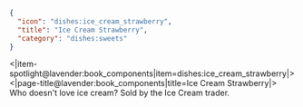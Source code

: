 ```json
{
  "icon": "dishes:ice_cream_strawberry",
  "title": "Ice Cream Strawberry",
  "category": "dishes:sweets"
}
```

<|item-spotlight@lavender:book_components|item=dishes:ice_cream_strawberry|>
<|page-title@lavender:book_components|title=Ice Cream Strawberry|>
Who doesn't love ice cream? Sold by the Ice Cream trader.
